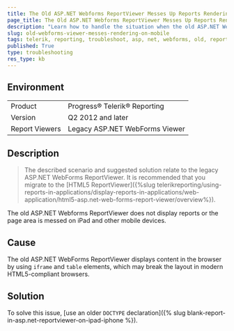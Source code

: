 ```yaml
---
title: The Old ASP.NET Webforms ReportViewer Messes Up Reports Rendering on iPad and Other Mobile Devices
page_title: The Old ASP.NET Webforms ReportViewer Messes Up Reports Rendering on iPad and Other Mobile Devices
description: "Learn how to handle the situation when the old ASP.NET Webforms ReportViewer messes up the rendering of the reports on iPad and other mobile devices."
slug: old-webforms-viewer-messes-rendering-on-mobile
tags: telerik, reporting, troubleshoot, asp, net, webforms, old, reportviewer, messes, up, rendering, reports, on, ipad, mobile
published: True
type: troubleshooting
res_type: kb
---
```


## Environment

<table>
	<tbody>
		<tr>
			<td>Product</td>
			<td>Progress® Telerik® Reporting</td>
		</tr>
		<tr>
			<td>Version</td>
			<td>Q2 2012 and later</td>
		</tr>
		<tr>
			<td>Report Viewers</td>
			<td>Legacy ASP.NET WebForms Viewer</td>
		</tr>
	</tbody>
</table>

## Description

>The described scenario and suggested solution relate to the legacy ASP.NET WebForms ReportViewer. It is recommended that you migrate to the [HTML5 ReportViewer]({%slug telerikreporting/using-reports-in-applications/display-reports-in-applications/web-application/html5-asp.net-web-forms-report-viewer/overview%}).  

The old ASP.NET Webforms ReportViewer does not display reports or the page area is messed on iPad and other mobile devices.

## Cause

The old ASP.NET WebForms ReportViewer displays content in the browser by using `iframe` and `table` elements, which may break the layout in modern HTML5-compliant browsers.

## Solution  

To solve this issue, [use an older `DOCTYPE` declaration]({% slug blank-report-in-asp.net-reportviewer-on-ipad-iphone %}).         
